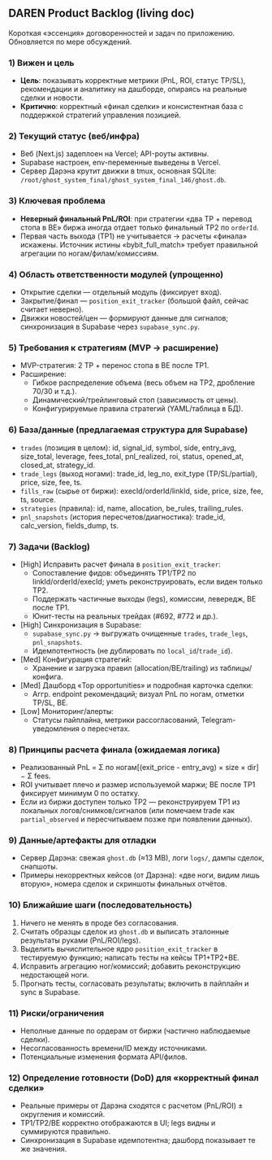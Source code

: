## DAREN Product Backlog (living doc)

Короткая «эссенция» договоренностей и задач по приложению. Обновляется по мере обсуждений.

### 1) Вижен и цель
- **Цель**: показывать корректные метрики (PnL, ROI, статус TP/SL), рекомендации и аналитику на дашборде, опираясь на реальные сделки и новости.
- **Критично**: корректный «финал сделки» и консистентная база с поддержкой стратегий управления позицией.

### 2) Текущий статус (веб/инфра)
- Веб (Next.js) задеплоен на Vercel; API-роуты активны. 
- Supabase настроен, env-переменные выведены в Vercel. 
- Сервер Дарэна крутит движки в tmux, основная SQLite: `/root/ghost_system_final/ghost_system_final_146/ghost.db`.

### 3) Ключевая проблема
- **Неверный финальный PnL/ROI**: при стратегии «два TP + перевод стопа в BE» биржа иногда отдает только финальный TP2 по `orderId`. 
- Первая часть выхода (TP1) не учитывается → расчеты «финала» искажены. Источник истины «bybit_full_match» требует правильной агрегации по ногам/филам/комиссиям.

### 4) Область ответственности модулей (упрощенно)
- Открытие сделки — отдельный модуль (фиксирует вход).
- Закрытие/финал — `position_exit_tracker` (большой файл, сейчас считает неверно).
- Движки новостей/цен — формируют данные для сигналов; синхронизация в Supabase через `supabase_sync.py`.

### 5) Требования к стратегиям (MVP → расширение)
- MVP-стратегия: 2 TP + перенос стопа в BE после TP1.
- Расширение: 
  - Гибкое распределение объема (весь объем на TP2, дробление 70/30 и т.д.).
  - Динамический/трейлинговый стоп (зависимость от цены).
  - Конфигурируемые правила стратегий (YAML/таблица в БД).

### 6) База/данные (предлагаемая структура для Supabase)
- `trades` (позиция в целом): id, signal_id, symbol, side, entry_avg, size_total, leverage, fees_total, pnl_realized, roi, status, opened_at, closed_at, strategy_id.
- `trade_legs` (выход ногами): trade_id, leg_no, exit_type (TP/SL/partial), price, size, fee, ts.
- `fills_raw` (сырье от биржи): execId/orderId/linkId, side, price, size, fee, ts, source.
- `strategies` (правила): id, name, allocation, be_rules, trailing_rules.
- `pnl_snapshots` (история пересчетов/диагностика): trade_id, calc_version, fields_dump, ts.

### 7) Задачи (Backlog)
- [High] Исправить расчет финала в `position_exit_tracker`:
  - Сопоставление фидов: объединять TP1/TP2 по linkId/orderId/execId; уметь реконструировать, если виден только TP2.
  - Поддержать частичные выходы (legs), комиссии, левередж, BE после TP1.
  - Юнит-тесты на реальных трейдах (#692, #772 и др.).
- [High] Синхронизация в Supabase:
  - `supabase_sync.py` → выгружать очищенные `trades`, `trade_legs`, `pnl_snapshots`.
  - Идемпотентность (не дублировать по `local_id`/`trade_id`).
- [Med] Конфигурация стратегий:
  - Хранение и загрузка правил (allocation/BE/trailing) из таблицы/конфига.
- [Med] Дашборд «Top opportunities» и подробная карточка сделки:
  - Аггр. endpoint рекомендаций; визуал PnL по ногам, отметки TP/SL, BE.
- [Low] Мониторинг/алерты:
  - Статусы пайплайна, метрики рассогласований, Telegram-уведомления о пересчетах.

### 8) Принципы расчета финала (ожидаемая логика)
- Реализованный PnL = Σ по ногам[(exit_price - entry_avg) × size × dir] − Σ fees.
- ROI учитывает плечо и размер используемой маржи; BE после TP1 фиксирует минимум 0 по остатку.
- Если из биржи доступен только TP2 — реконструируем TP1 из локальных логов/снимков/сигналов (или помечаем trade как `partial_observed` и пересчитываем позже при появлении данных).

### 9) Данные/артефакты для отладки
- Сервер Дарэна: свежая `ghost.db` (≈13 MB), логи `logs/`, дампы сделок, снапшоты.
- Примеры некорректных кейсов (от Дарэна): «две ноги, видим лишь вторую», номера сделок и скриншоты финальных отчётов.

### 10) Ближайшие шаги (последовательность)
1) Ничего не менять в проде без согласования.
2) Считать образцы сделок из `ghost.db` и выписать эталонные результаты руками (PnL/ROI/legs).
3) Выделить вычислительное ядро `position_exit_tracker` в тестируемую функцию; написать тесты на кейсы TP1+TP2+BE.
4) Исправить агрегацию ног/комиссий; добавить реконструкцию недостающей ноги.
5) Прогнать тесты, согласовать результаты; включить в пайплайн и sync в Supabase.

### 11) Риски/ограничения
- Неполные данные по ордерам от биржи (частично наблюдаемые сделки).
- Несогласованность времени/ID между источниками.
- Потенциальные изменения формата API/филов.

### 12) Определение готовности (DoD) для «корректный финал сделки»
- Реальные примеры от Дарэна сходятся с расчетом (PnL/ROI) ± округления и комиссий.
- TP1/TP2/BE корректно отображаются в UI; legs видны и суммируются правильно.
- Синхронизация в Supabase идемпотентна; дашборд показывает те же значения.


